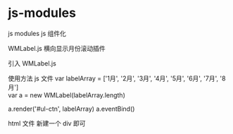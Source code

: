 # js-modules
js modules  js 组件化

WMLabel.js 
横向显示月份滚动插件

引入 WMLabel.js
<script src="wmlabel.js"></script>  

使用方法
js 文件
var labelArray = ['1月', '2月', '3月', '4月', '5月', '6月', '7月', '8月']        
var a = new WMLabel(labelArray.length)    

a.render('#ul-ctn', labelArray)
a.eventBind()

html 文件
新建一个 div 即可